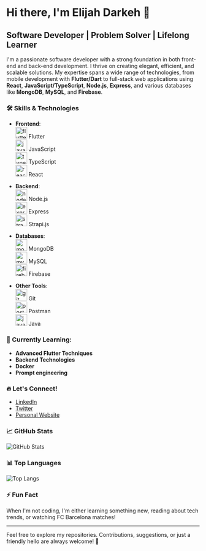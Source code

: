# Hi there, I'm Elijah Darkeh 👋

## Software Developer | Problem Solver | Lifelong Learner

I'm a passionate software developer with a strong foundation in both front-end and back-end development. I thrive on creating elegant, efficient, and scalable solutions. My expertise spans a wide range of technologies, from mobile development with **Flutter/Dart** to full-stack web applications using **React**, **JavaScript/TypeScript**, **Node.js**, **Express**, and various databases like **MongoDB**, **MySQL**, and **Firebase**.

### 🛠 Skills & Technologies

- **Frontend**:  
  <img src="https://cdn.jsdelivr.net/gh/devicons/devicon/icons/flutter/flutter-original.svg" height="30" alt="flutter logo" /> Flutter  
  <img src="https://cdn.jsdelivr.net/gh/devicons/devicon/icons/javascript/javascript-original.svg" height="30" alt="javascript logo" /> JavaScript  
  <img src="https://cdn.jsdelivr.net/gh/devicons/devicon/icons/typescript/typescript-original.svg" height="30" alt="typescript logo" /> TypeScript  
  <img src="https://cdn.jsdelivr.net/gh/devicons/devicon/icons/react/react-original.svg" height="30" alt="react logo" /> React

- **Backend**:  
  <img src="https://cdn.jsdelivr.net/gh/devicons/devicon/icons/nodejs/nodejs-original.svg" height="30" alt="nodejs logo" /> Node.js  
  <img src="https://cdn.jsdelivr.net/gh/devicons/devicon/icons/express/express-original.svg" height="30" alt="express logo" /> Express  
  <img src="https://cdn.jsdelivr.net/gh/devicons/devicon/icons/strapi/strapi-original.svg" height="30" alt="strapi logo" /> Strapi.js

- **Databases**:  
  <img src="https://cdn.jsdelivr.net/gh/devicons/devicon/icons/mongodb/mongodb-original.svg" height="30" alt="mongodb logo" /> MongoDB  
  <img src="https://cdn.jsdelivr.net/gh/devicons/devicon/icons/mysql/mysql-original.svg" height="30" alt="mysql logo" /> MySQL  
  <img src="https://cdn.jsdelivr.net/gh/devicons/devicon/icons/firebase/firebase-plain.svg" height="30" alt="firebase logo" /> Firebase  

- **Other Tools**:  
  <img src="https://cdn.jsdelivr.net/gh/devicons/devicon/icons/git/git-original.svg" height="30" alt="git logo" /> Git  
  <img src="https://cdn.jsdelivr.net/gh/devicons/devicon/icons/postman/postman-plain.svg" height="30" alt="postman logo" /> Postman  
  <img src="https://cdn.jsdelivr.net/gh/devicons/devicon/icons/java/java-original.svg" height="30" alt="java logo" /> Java

### 🌱 Currently Learning:
- **Advanced Flutter Techniques**
- **Backend Technologies**
- **Docker**
- **Prompt engineering**

### 🔥 Let's Connect!
- [LinkedIn](https://www.linkedin.com/in/elijah-dakerh-87a6a5216?utm_source=share&utm_campaign=share_via&utm_content=profile&utm_medium=android_app) 
- [Twitter](https://x.com/ElijahAgbedam?t=FkSMYfShNgWD8U5dXpdhjQ&s=09) 
- [Personal Website](https://portfolio-darkeh1807s-projects.vercel.app/)

### 📈 GitHub Stats
![GitHub Stats](https://github-readme-stats.vercel.app/api?username=&layout=compact&theme=radical&langs_count=10&card_width=500&hide_border=true)

### 📊 Top Languages
![Top Langs](https://github-readme-stats.vercel.app/api/top-langs/?username=&layout=compact&theme=radical&langs_count=10&card_width=500&hide_border=true)

### ⚡ Fun Fact
When I'm not coding, I'm either learning something new, reading about tech trends, or watching FC Barcelona matches!

---
Feel free to explore my repositories. Contributions, suggestions, or just a friendly hello are always welcome! 🚀

